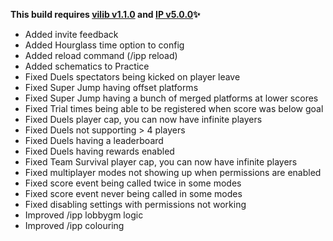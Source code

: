 **This build requires [vilib v1.1.0](https://github.com/Efnilite/vilib/releases/latest) and [IP v5.0.0](https://github.com/Efnilite/Walk-in-the-Park/releases/tag/v4.1.1)✨**

- Added invite feedback
- Added Hourglass time option to config
- Added reload command (/ipp reload)
- Added schematics to Practice
- Fixed Duels spectators being kicked on player leave
- Fixed Super Jump having offset platforms
- Fixed Super Jump having a bunch of merged platforms at lower scores
- Fixed Trial times being able to be registered when score was below goal
- Fixed Duels player cap, you can now have infinite players
- Fixed Duels not supporting > 4 players
- Fixed Duels having a leaderboard
- Fixed Duels having rewards enabled
- Fixed Team Survival player cap, you can now have infinite players
- Fixed multiplayer modes not showing up when permissions are enabled
- Fixed score event being called twice in some modes
- Fixed score event never being called in some modes
- Fixed disabling settings with permissions not working
- Improved /ipp lobbygm logic
- Improved /ipp colouring